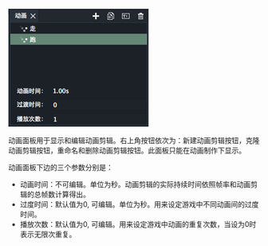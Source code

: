 
![动画面板](p1.png)

动画面板用于显示和编辑动画剪辑。右上角按钮依次为：新建动画剪辑按钮，克隆动画剪辑按钮，重命名和删除动画剪辑按钮。此面板只能在动画制作下显示。

动画面板下边的三个参数分别是：
* 动画时间：不可编辑。单位为秒。动画剪辑的实际持续时间依照帧率和动画剪辑的总帧数计算得出。
* 过度时间：默认值为0, 可编辑。单位为秒。用来设定游戏中不同动画间的过度时间。
* 播放次数：默认值为0, 可编辑。用来设定游戏中动画的重复次数，当设为0时表示无限次重复。




